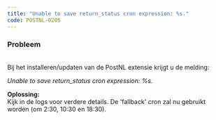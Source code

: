 ```yaml
---
title: "Unable to save return_status cron expression: %s."
code: POSTNL-0205
---
```



<p><h3>Probleem</h3><br>Bij het installeren/updaten van de PostNL extensie krijgt u de melding:</p><p><em>Unable to save return_status cron expression: %s.</em></p><p><strong>Oplossing:<br></strong>Kijk in de logs voor verdere details. De 'fallback' cron zal nu gebruikt worden (om 2:30, 10:30 en 18:30).</p>
